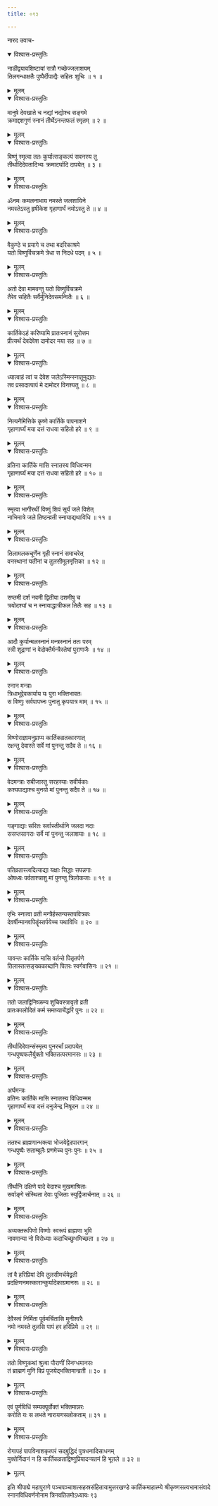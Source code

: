 ```yaml
---
title: ०९३

---
```

नारद उवाच-  

<details open><summary>विश्वास-प्रस्तुतिः</summary>

नाडीद्वयावशिष्टायां रात्रौ गच्छेज्जलाशयम्  
तिलगन्धाक्षतैः पुष्पैर्दीपाद्यैः सहितः शुचिः ॥ १ ॥
</details>

<details><summary>मूलम्</summary>

नाडीद्वयावशिष्टायां रात्रौ गच्छेज्जलाशयम्  
तिलगन्धाक्षतैः पुष्पैर्दीपाद्यैः सहितः शुचिः ॥ १ ॥
</details>



<details open><summary>विश्वास-प्रस्तुतिः</summary>

मानुषे देवखाते च नद्यां नद्योश्च सङ्गमे  
क्रमाद्दशगुणं स्नानं तीर्थेऽनन्तफलं स्मृतम् ॥ २ ॥
</details>

<details><summary>मूलम्</summary>

मानुषे देवखाते च नद्यां नद्योश्च सङ्गमे  
क्रमाद्दशगुणं स्नानं तीर्थेऽनन्तफलं स्मृतम् ॥ २ ॥
</details>



<details open><summary>विश्वास-प्रस्तुतिः</summary>

विष्णुं स्मृत्वा ततः कुर्यात्सङ्कल्पं सवनस्य तु  
तीर्थादिदेवतादिभ्यः क्रमादर्घादि दापयेत् ॥ ३ ॥
</details>

<details><summary>मूलम्</summary>

विष्णुं स्मृत्वा ततः कुर्यात्सङ्कल्पं सवनस्य तु  
तीर्थादिदेवतादिभ्यः क्रमादर्घादि दापयेत् ॥ ३ ॥
</details>



<details open><summary>विश्वास-प्रस्तुतिः</summary>

ॐनमः कमलनाभाय नमस्ते जलशायिने  
नमस्तेऽस्तु हृषीकेश गृहाणार्घं नमोऽस्तु ते ॥ ४ ॥
</details>

<details><summary>मूलम्</summary>

ॐनमः कमलनाभाय नमस्ते जलशायिने  
नमस्तेऽस्तु हृषीकेश गृहाणार्घं नमोऽस्तु ते ॥ ४ ॥
</details>



<details open><summary>विश्वास-प्रस्तुतिः</summary>

वैकुण्ठे च प्रयागे च तथा बदरिकाश्रमे  
यतो विष्णुर्विचक्रमे त्रेधा स निदधे पदम् ॥ ५ ॥
</details>

<details><summary>मूलम्</summary>

वैकुण्ठे च प्रयागे च तथा बदरिकाश्रमे  
यतो विष्णुर्विचक्रमे त्रेधा स निदधे पदम् ॥ ५ ॥
</details>



<details open><summary>विश्वास-प्रस्तुतिः</summary>

अतो देवा मामवन्तु यतो विष्णुर्विचक्रमे  
तैरेव सहितैः सर्वैर्मुनिदेवसमन्वितैः ॥ ६ ॥
</details>

<details><summary>मूलम्</summary>

अतो देवा मामवन्तु यतो विष्णुर्विचक्रमे  
तैरेव सहितैः सर्वैर्मुनिदेवसमन्वितैः ॥ ६ ॥
</details>



<details open><summary>विश्वास-प्रस्तुतिः</summary>

कार्तिकेऽहं करिष्यामि प्रातःस्नानं सुरोत्तम  
प्रीत्यर्थं देवदेवेश दामोदर मया सह ॥ ७ ॥
</details>

<details><summary>मूलम्</summary>

कार्तिकेऽहं करिष्यामि प्रातःस्नानं सुरोत्तम  
प्रीत्यर्थं देवदेवेश दामोदर मया सह ॥ ७ ॥
</details>



<details open><summary>विश्वास-प्रस्तुतिः</summary>

ध्यात्वाहं त्वां च देवेश जलेऽस्मिन्स्नातुमुद्यतः  
तव प्रसादात्पापं मे दामोदर विनश्यतु ॥ ८ ॥
</details>

<details><summary>मूलम्</summary>

ध्यात्वाहं त्वां च देवेश जलेऽस्मिन्स्नातुमुद्यतः  
तव प्रसादात्पापं मे दामोदर विनश्यतु ॥ ८ ॥
</details>



<details open><summary>विश्वास-प्रस्तुतिः</summary>

नित्यनैमित्तिके कृष्णे कार्तिके पापनाशने  
गृहाणार्घ्यं मया दत्तं राधया सहितो हरे ॥ ९ ॥
</details>

<details><summary>मूलम्</summary>

नित्यनैमित्तिके कृष्णे कार्तिके पापनाशने  
गृहाणार्घ्यं मया दत्तं राधया सहितो हरे ॥ ९ ॥
</details>



<details open><summary>विश्वास-प्रस्तुतिः</summary>

व्रतिना कार्तिके मासि स्नातस्य विधिवन्मम  
गृहाणार्घ्यं मया दत्तं राधया सहितो हरे ॥ १० ॥
</details>

<details><summary>मूलम्</summary>

व्रतिना कार्तिके मासि स्नातस्य विधिवन्मम  
गृहाणार्घ्यं मया दत्तं राधया सहितो हरे ॥ १० ॥
</details>



<details open><summary>विश्वास-प्रस्तुतिः</summary>

स्मृत्वा भागीरथीं विष्णुं शिवं सूर्यं जले विशेत्  
नाभिमात्रे जले तिष्ठन्व्रती स्नायाद्यथाविधि ॥ ११ ॥
</details>

<details><summary>मूलम्</summary>

स्मृत्वा भागीरथीं विष्णुं शिवं सूर्यं जले विशेत्  
नाभिमात्रे जले तिष्ठन्व्रती स्नायाद्यथाविधि ॥ ११ ॥
</details>



<details open><summary>विश्वास-प्रस्तुतिः</summary>

तिलामलकचूर्णेन गृही स्नानं समाचरेत्  
वनस्थानां यतीनां च तुलसीमूलमृत्तिका ॥ १२ ॥
</details>

<details><summary>मूलम्</summary>

तिलामलकचूर्णेन गृही स्नानं समाचरेत्  
वनस्थानां यतीनां च तुलसीमूलमृत्तिका ॥ १२ ॥
</details>



<details open><summary>विश्वास-प्रस्तुतिः</summary>

सप्तमी दर्श नवमी द्वितीया दशमीषु च  
त्रयोदश्यां च न स्नायाद्धात्रीफल तिलैः सह ॥ १३ ॥
</details>

<details><summary>मूलम्</summary>

सप्तमी दर्श नवमी द्वितीया दशमीषु च  
त्रयोदश्यां च न स्नायाद्धात्रीफल तिलैः सह ॥ १३ ॥
</details>



<details open><summary>विश्वास-प्रस्तुतिः</summary>

आदौ कुर्यान्मलस्नानं मन्त्रस्नानं ततः परम्  
स्त्री शूद्राणां न वेदोक्तैर्मन्त्रैस्तेषां पुराणजैः ॥ १४ ॥
</details>

<details><summary>मूलम्</summary>

आदौ कुर्यान्मलस्नानं मन्त्रस्नानं ततः परम्  
स्त्री शूद्राणां न वेदोक्तैर्मन्त्रैस्तेषां पुराणजैः ॥ १४ ॥
</details>



<details open><summary>विश्वास-प्रस्तुतिः</summary>

स्नान मन्त्राः  
त्रिधाभूद्देवकार्याय यः पुरा भक्तिभावतः  
स विष्णुः सर्वपापघ्नः पुनातु कृपयात्र माम् ॥ १५ ॥
</details>

<details><summary>मूलम्</summary>

स्नान मन्त्राः  
त्रिधाभूद्देवकार्याय यः पुरा भक्तिभावतः  
स विष्णुः सर्वपापघ्नः पुनातु कृपयात्र माम् ॥ १५ ॥
</details>



<details open><summary>विश्वास-प्रस्तुतिः</summary>

विष्णोराज्ञामनुप्राप्य कार्तिकव्रतकारणात्  
रक्षन्तु देवास्ते सर्वे मां पुनन्तु सदैव ते ॥ १६ ॥
</details>

<details><summary>मूलम्</summary>

विष्णोराज्ञामनुप्राप्य कार्तिकव्रतकारणात्  
रक्षन्तु देवास्ते सर्वे मां पुनन्तु सदैव ते ॥ १६ ॥
</details>



<details open><summary>विश्वास-प्रस्तुतिः</summary>

वेदमन्त्राः सबीजास्तु सरहस्याः सवीर्यकाः  
कश्यपाद्याश्च मुनयो मां पुनन्तु सदैव ते ॥ १७ ॥
</details>

<details><summary>मूलम्</summary>

वेदमन्त्राः सबीजास्तु सरहस्याः सवीर्यकाः  
कश्यपाद्याश्च मुनयो मां पुनन्तु सदैव ते ॥ १७ ॥
</details>



<details open><summary>विश्वास-प्रस्तुतिः</summary>

गङ्गाद्याः सरितः सर्वास्तीर्थानि जलदा नदाः  
ससप्तसागराः सर्वे मां पुनन्तु जलाशयाः ॥ १८ ॥
</details>

<details><summary>मूलम्</summary>

गङ्गाद्याः सरितः सर्वास्तीर्थानि जलदा नदाः  
ससप्तसागराः सर्वे मां पुनन्तु जलाशयाः ॥ १८ ॥
</details>



<details open><summary>विश्वास-प्रस्तुतिः</summary>

पतिव्रतास्त्वदित्याद्या यक्षाः सिद्धाः सपन्नगाः  
ओषध्यः पर्वताश्चाशु मां पुनन्तु त्रिलोकजाः ॥ १९ ॥
</details>

<details><summary>मूलम्</summary>

पतिव्रतास्त्वदित्याद्या यक्षाः सिद्धाः सपन्नगाः  
ओषध्यः पर्वताश्चाशु मां पुनन्तु त्रिलोकजाः ॥ १९ ॥
</details>



<details open><summary>विश्वास-प्रस्तुतिः</summary>

एभिः स्नात्वा व्रती मन्त्रैर्हस्तन्यस्तपवित्रकः  
देवर्षीन्मानवपितॄंस्तर्पयेच्च यथाविधि ॥ २० ॥
</details>

<details><summary>मूलम्</summary>

एभिः स्नात्वा व्रती मन्त्रैर्हस्तन्यस्तपवित्रकः  
देवर्षीन्मानवपितॄंस्तर्पयेच्च यथाविधि ॥ २० ॥
</details>



<details open><summary>विश्वास-प्रस्तुतिः</summary>

यावन्तः कार्तिके मासि वर्तन्ते पितृतर्पणे  
तिलास्तत्सङ्ख्यकाब्दानि पितरः स्वर्गवासिनः ॥ २१ ॥
</details>

<details><summary>मूलम्</summary>

यावन्तः कार्तिके मासि वर्तन्ते पितृतर्पणे  
तिलास्तत्सङ्ख्यकाब्दानि पितरः स्वर्गवासिनः ॥ २१ ॥
</details>



<details open><summary>विश्वास-प्रस्तुतिः</summary>

ततो जलाद्विनिष्क्रम्य शुचिवस्त्रावृतो व्रती  
प्रातःकालोदितं कर्म समाप्यार्चेद्धरिं पुनः ॥ २२ ॥
</details>

<details><summary>मूलम्</summary>

ततो जलाद्विनिष्क्रम्य शुचिवस्त्रावृतो व्रती  
प्रातःकालोदितं कर्म समाप्यार्चेद्धरिं पुनः ॥ २२ ॥
</details>



<details open><summary>विश्वास-प्रस्तुतिः</summary>

तीर्थादिदेवान्संस्मृत्य पुनरर्चां प्रदापयेत्  
गन्धपुष्पफलैर्युक्तो भक्तितत्परमानसः ॥ २३ ॥
</details>

<details><summary>मूलम्</summary>

तीर्थादिदेवान्संस्मृत्य पुनरर्चां प्रदापयेत्  
गन्धपुष्पफलैर्युक्तो भक्तितत्परमानसः ॥ २३ ॥
</details>



<details open><summary>विश्वास-प्रस्तुतिः</summary>

अर्घमन्त्रः  
व्रतिनः कार्तिके मासि स्नातस्य विधिवन्मम  
गृहाणार्घ्यं मया दत्तं दनुजेन्द्र निषूदन ॥ २४ ॥
</details>

<details><summary>मूलम्</summary>

अर्घमन्त्रः  
व्रतिनः कार्तिके मासि स्नातस्य विधिवन्मम  
गृहाणार्घ्यं मया दत्तं दनुजेन्द्र निषूदन ॥ २४ ॥
</details>



<details open><summary>विश्वास-प्रस्तुतिः</summary>

ततश्च ब्राह्मणान्भक्त्या भोजयेद्वेदपारगान्  
गन्धपुष्पैः सताम्बूलैः प्रणमेच्च पुनः पुनः ॥ २५ ॥
</details>

<details><summary>मूलम्</summary>

ततश्च ब्राह्मणान्भक्त्या भोजयेद्वेदपारगान्  
गन्धपुष्पैः सताम्बूलैः प्रणमेच्च पुनः पुनः ॥ २५ ॥
</details>



<details open><summary>विश्वास-प्रस्तुतिः</summary>

तीर्थानि दक्षिणे पादे वेदाश्च मुखमाश्रिताः  
सर्वाङ्गे संस्थिता देवाः पूजिताः स्युर्द्विजार्चनात् ॥ २६ ॥
</details>

<details><summary>मूलम्</summary>

तीर्थानि दक्षिणे पादे वेदाश्च मुखमाश्रिताः  
सर्वाङ्गे संस्थिता देवाः पूजिताः स्युर्द्विजार्चनात् ॥ २६ ॥
</details>



<details open><summary>विश्वास-प्रस्तुतिः</summary>

अव्यक्तरूपिणो विष्णोः स्वरूपं ब्राह्मणा भुवि  
नावमान्या नो विरोध्याः कदाचिच्छुभमिच्छता ॥ २७ ॥
</details>

<details><summary>मूलम्</summary>

अव्यक्तरूपिणो विष्णोः स्वरूपं ब्राह्मणा भुवि  
नावमान्या नो विरोध्याः कदाचिच्छुभमिच्छता ॥ २७ ॥
</details>



<details open><summary>विश्वास-प्रस्तुतिः</summary>

तां वै हरिप्रियां देवि तुलसीमर्चयेद्व्रती  
प्रदक्षिणनमस्कारान्कुर्यादेकाग्रमानसः ॥ २८ ॥
</details>

<details><summary>मूलम्</summary>

तां वै हरिप्रियां देवि तुलसीमर्चयेद्व्रती  
प्रदक्षिणनमस्कारान्कुर्यादेकाग्रमानसः ॥ २८ ॥
</details>



<details open><summary>विश्वास-प्रस्तुतिः</summary>

देवैस्त्वं निर्मिता पूर्वमर्चितासि मुनीश्वरैः  
नमो नमस्ते तुलसि पापं हर हरिप्रिये ॥ २९ ॥
</details>

<details><summary>मूलम्</summary>

देवैस्त्वं निर्मिता पूर्वमर्चितासि मुनीश्वरैः  
नमो नमस्ते तुलसि पापं हर हरिप्रिये ॥ २९ ॥
</details>



<details open><summary>विश्वास-प्रस्तुतिः</summary>

ततो विष्णुकथां श्रुत्वा पौराणीं स्निग्धमानसः  
तं ब्राह्मणं मुनिं विप्रं पूजयेद्भक्तिमान्व्रती ॥ ३० ॥
</details>

<details><summary>मूलम्</summary>

ततो विष्णुकथां श्रुत्वा पौराणीं स्निग्धमानसः  
तं ब्राह्मणं मुनिं विप्रं पूजयेद्भक्तिमान्व्रती ॥ ३० ॥
</details>



<details open><summary>विश्वास-प्रस्तुतिः</summary>

एवं पूर्णविधिं सम्यक्पूर्वोक्तं भक्तिमान्नरः  
करोति यः स लभते नारायणसलोकताम् ॥ ३१ ॥
</details>

<details><summary>मूलम्</summary>

एवं पूर्णविधिं सम्यक्पूर्वोक्तं भक्तिमान्नरः  
करोति यः स लभते नारायणसलोकताम् ॥ ३१ ॥
</details>



<details open><summary>विश्वास-प्रस्तुतिः</summary>

रोगापहं पापविनाशकृत्परं सद्बुद्धिदं पुत्रधनादिसाधनम्  
मुक्तेर्निदानं न हि कार्तिकव्रताद्विष्णुप्रियादन्यतमं हि भूतले ॥ ३२ ॥
</details>

<details><summary>मूलम्</summary>

रोगापहं पापविनाशकृत्परं सद्बुद्धिदं पुत्रधनादिसाधनम्  
मुक्तेर्निदानं न हि कार्तिकव्रताद्विष्णुप्रियादन्यतमं हि भूतले ॥ ३२ ॥
</details>


इति श्रीपाद्मे महापुराणे पञ्चपञ्चाशत्सहस्रसंहितायामुत्तरखण्डे कार्तिकमाहात्म्ये श्रीकृष्णसत्यभामासंवादे स्नानविधिवर्णनोनाम त्रिनवतितमोऽध्यायः ९३